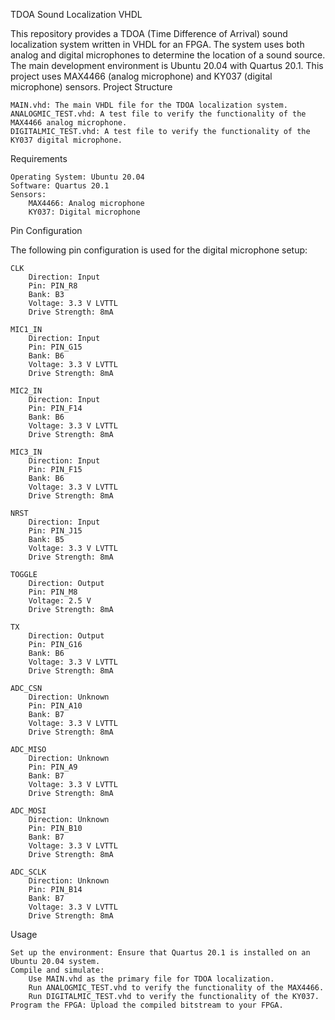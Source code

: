 TDOA Sound Localization VHDL

This repository provides a TDOA (Time Difference of Arrival) sound localization system written in VHDL for an FPGA. The system uses both analog and digital microphones to determine the location of a sound source. The main development environment is Ubuntu 20.04 with Quartus 20.1. This project uses MAX4466 (analog microphone) and KY037 (digital microphone) sensors.
Project Structure

    MAIN.vhd: The main VHDL file for the TDOA localization system.
    ANALOGMIC_TEST.vhd: A test file to verify the functionality of the MAX4466 analog microphone.
    DIGITALMIC_TEST.vhd: A test file to verify the functionality of the KY037 digital microphone.

Requirements

    Operating System: Ubuntu 20.04
    Software: Quartus 20.1
    Sensors:
        MAX4466: Analog microphone
        KY037: Digital microphone

Pin Configuration

The following pin configuration is used for the digital microphone setup:

    CLK
        Direction: Input
        Pin: PIN_R8
        Bank: B3
        Voltage: 3.3 V LVTTL
        Drive Strength: 8mA

    MIC1_IN
        Direction: Input
        Pin: PIN_G15
        Bank: B6
        Voltage: 3.3 V LVTTL
        Drive Strength: 8mA

    MIC2_IN
        Direction: Input
        Pin: PIN_F14
        Bank: B6
        Voltage: 3.3 V LVTTL
        Drive Strength: 8mA

    MIC3_IN
        Direction: Input
        Pin: PIN_F15
        Bank: B6
        Voltage: 3.3 V LVTTL
        Drive Strength: 8mA

    NRST
        Direction: Input
        Pin: PIN_J15
        Bank: B5
        Voltage: 3.3 V LVTTL
        Drive Strength: 8mA

    TOGGLE
        Direction: Output
        Pin: PIN_M8
        Voltage: 2.5 V
        Drive Strength: 8mA

    TX
        Direction: Output
        Pin: PIN_G16
        Bank: B6
        Voltage: 3.3 V LVTTL
        Drive Strength: 8mA

    ADC_CSN
        Direction: Unknown
        Pin: PIN_A10
        Bank: B7
        Voltage: 3.3 V LVTTL
        Drive Strength: 8mA

    ADC_MISO
        Direction: Unknown
        Pin: PIN_A9
        Bank: B7
        Voltage: 3.3 V LVTTL
        Drive Strength: 8mA

    ADC_MOSI
        Direction: Unknown
        Pin: PIN_B10
        Bank: B7
        Voltage: 3.3 V LVTTL
        Drive Strength: 8mA

    ADC_SCLK
        Direction: Unknown
        Pin: PIN_B14
        Bank: B7
        Voltage: 3.3 V LVTTL
        Drive Strength: 8mA
        
Usage

    Set up the environment: Ensure that Quartus 20.1 is installed on an Ubuntu 20.04 system.
    Compile and simulate:
        Use MAIN.vhd as the primary file for TDOA localization.
        Run ANALOGMIC_TEST.vhd to verify the functionality of the MAX4466.
        Run DIGITALMIC_TEST.vhd to verify the functionality of the KY037.
    Program the FPGA: Upload the compiled bitstream to your FPGA.

